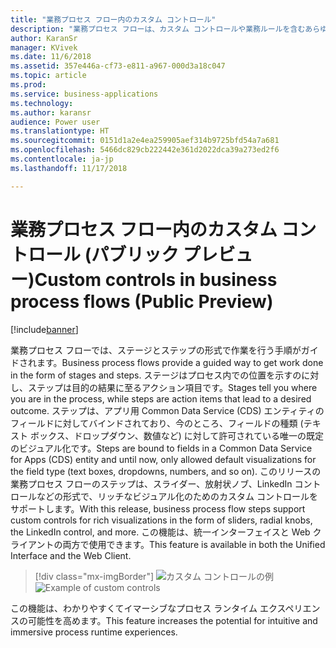 ```yaml
---
title: "業務プロセス フロー内のカスタム コントロール"
description: "業務プロセス フローは、カスタム コントロールや業務ルールを含むあらゆるフォーム機能をサポートします。"
author: KaranSr
manager: KVivek
ms.date: 11/6/2018
ms.assetid: 357e446a-cf73-e811-a967-000d3a18c047
ms.topic: article
ms.prod: 
ms.service: business-applications
ms.technology: 
ms.author: karansr
audience: Power user
ms.translationtype: HT
ms.sourcegitcommit: 0151d1a2e4ea259905aef314b9725bfd54a7a681
ms.openlocfilehash: 5466dc829cb222442e361d2022dca39a273ed2f6
ms.contentlocale: ja-jp
ms.lasthandoff: 11/17/2018

---
```

# <a name="custom-controls-in-business-process-flows-public-preview"></a><span data-ttu-id="91775-103">業務プロセス フロー内のカスタム コントロール (パブリック プレビュー)</span><span class="sxs-lookup"><span data-stu-id="91775-103">Custom controls in business process flows (Public Preview)</span></span>


[!include[banner](../../includes/banner.md)]

<span data-ttu-id="91775-104">業務プロセス フローでは、ステージとステップの形式で作業を行う手順がガイドされます。</span><span class="sxs-lookup"><span data-stu-id="91775-104">Business process flows provide a guided way to get work done in the form of stages and steps.</span></span> <span data-ttu-id="91775-105">ステージはプロセス内での位置を示すのに対し、ステップは目的の結果に至るアクション項目です。</span><span class="sxs-lookup"><span data-stu-id="91775-105">Stages tell you where you are in the process, while steps are action items that lead to a desired outcome.</span></span> <span data-ttu-id="91775-106">ステップは、アプリ用 Common Data Service (CDS) エンティティのフィールドに対してバインドされており、今のところ、フィールドの種類 (テキスト ボックス、ドロップダウン、数値など) に対して許可されている唯一の既定のビジュアル化です。</span><span class="sxs-lookup"><span data-stu-id="91775-106">Steps are bound to fields in a Common Data Service for Apps (CDS) entity and until now, only allowed default visualizations for the field type (text boxes, dropdowns, numbers, and so on).</span></span> <span data-ttu-id="91775-107">このリリースの業務プロセス フローのステップは、スライダー、放射状ノブ、LinkedIn コントロールなどの形式で、リッチなビジュアル化のためのカスタム コントロールをサポートします。</span><span class="sxs-lookup"><span data-stu-id="91775-107">With this release, business process flow steps support custom controls for rich visualizations in the form of sliders, radial knobs, the LinkedIn control, and more.</span></span> <span data-ttu-id="91775-108">この機能は、統一インターフェイスと Web クライアントの両方で使用できます。</span><span class="sxs-lookup"><span data-stu-id="91775-108">This feature is available in both the Unified Interface and the Web Client.</span></span>

> [!div class="mx-imgBorder"]
> <span data-ttu-id="91775-109">![カスタム コントロールの例](media/custom-controls_01.png "カスタム コントロールの例")</span><span class="sxs-lookup"><span data-stu-id="91775-109">![Example of custom controls](media/custom-controls_01.png "Example of custom controls")</span></span>

<span data-ttu-id="91775-110">この機能は、わかりやすくてイマーシブなプロセス ランタイム エクスペリエンスの可能性を高めます。</span><span class="sxs-lookup"><span data-stu-id="91775-110">This feature increases the potential for intuitive and immersive process runtime experiences.</span></span>


